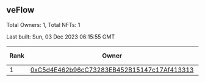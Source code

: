 ## veFlow

Total Owners: 1, Total NFTs: 1

Last built: Sun, 03 Dec 2023 06:15:55 GMT

| Rank | Owner | Voting Power | Influence | NFTs Id |
| --- | --- | --- | --- | --- |
  | 1 | [0xC5d4E462b96cC73283EB452B15147c17Af413313](https://debank.com/profile/0xC5d4E462b96cC73283EB452B15147c17Af413313?chain=canto) | 108,437.689 | 0.03605% | 1 |